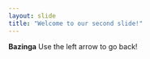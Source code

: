 ```yaml
---
layout: slide
title: "Welcome to our second slide!"
---
```

**Bazinga**
Use the left arrow to go back!
